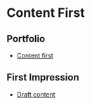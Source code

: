 # Content First

## Portfolio

- [Content first](english-for-designers/index.md)

## First Impression

- [Draft content](/ajovt3-zs23-vskk/02-first-impression/)
